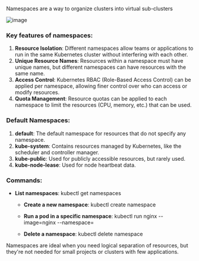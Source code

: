 Namespaces are a way to organize clusters into virtual sub-clusters

![image](https://github.com/user-attachments/assets/9c9d3e19-ba96-4087-9251-91f554fc043c)


### Key features of namespaces:
1. **Resource Isolation**: Different namespaces allow teams or applications to run in the same Kubernetes cluster without interfering with each other.
2. **Unique Resource Names**: Resources within a namespace must have unique names, but different namespaces can have resources with the same name.
3. **Access Control**: Kubernetes RBAC (Role-Based Access Control) can be applied per namespace, allowing finer control over who can access or modify resources.
4. **Quota Management**: Resource quotas can be applied to each namespace to limit the resources (CPU, memory, etc.) that can be used.

### Default Namespaces:
1. **default**: The default namespace for resources that do not specify any namespace.
2. **kube-system**: Contains resources managed by Kubernetes, like the scheduler and controller manager.
3. **kube-public**: Used for publicly accessible resources, but rarely used.
4. **kube-node-lease**: Used for node heartbeat data.

### Commands:
- **List namespaces**:
      kubectl get namespaces
   
   - **Create a new namespace**:
      kubectl create namespace <namespace-name>
   
   - **Run a pod in a specific namespace**:
      kubectl run nginx --image=nginx --namespace=<namespace-name>
   
   - **Delete a namespace**:
      kubectl delete namespace <namespace-name>
   
Namespaces are ideal when you need logical separation of resources, but they're not needed for small projects or clusters with few applications.
